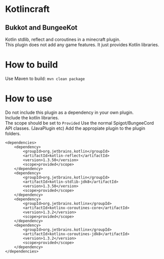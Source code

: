 # Kotlincraft
## Bukkot and BungeeKot
Kotlin stdlib, reflect and coroutines in a minecraft plugin. \
This plugin does not add any game features. It just provides Kotlin libraries.



# How to build
Use Maven to build: `mvn clean package`

# How to use

Do not include this plugin as a dependency in your own plugin.\
Include the kotlin libraries.\
The scope should be set to `Provided`
Use the normal Spigot/BungeeCord API classes. (JavaPlugin etc)
Add the appropiate plugin to the plugin folders.

```
<dependencies>
    <dependency>
        <groupId>org.jetbrains.kotlin</groupId>
        <artifactId>kotlin-reflect</artifactId>
        <version>1.3.50</version>
        <scope>provided</scope>
    </dependency>
    <dependency>
        <groupId>org.jetbrains.kotlin</groupId>
        <artifactId>kotlin-stdlib-jdk8</artifactId>
        <version>1.3.50</version>
        <scope>provided</scope>
    </dependency>
    <dependency>
        <groupId>org.jetbrains.kotlinx</groupId>
        <artifactId>kotlinx-coroutines-core</artifactId>
        <version>1.3.2</version>
        <scope>provided</scope>
    </dependency>
    <dependency>
        <groupId>org.jetbrains.kotlinx</groupId>
        <artifactId>kotlinx-coroutines-jdk8</artifactId>
        <version>1.3.2</version>
        <scope>provided</scope>
    </dependency>
</dependencies>
```
